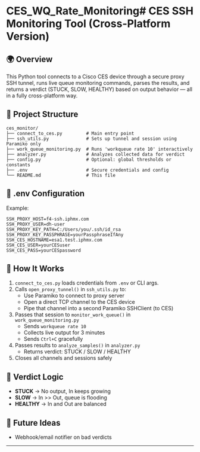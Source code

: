 # CES_WQ_Rate_Monitoring# CES SSH Monitoring Tool (Cross-Platform Version)

## 🌍 Overview

This Python tool connects to a Cisco CES device through a secure proxy SSH tunnel, runs live queue monitoring commands,
parses the results, and returns a verdict (STUCK, SLOW, HEALTHY) based on output behavior — all in a fully cross-platform way.

## 📁 Project Structure

```
ces_monitor/
├── connect_to_ces.py         # Main entry point
├── ssh_utils.py              # Sets up tunnel and session using Paramiko only
├── work_queue_monitoring.py  # Runs 'workqueue rate 10' interactively
├── analyzer.py               # Analyzes collected data for verdict
├── config.py                 # Optional: global thresholds or constants
├── .env                      # Secure credentials and config
└── README.md                 # This file
```

## 🔐 .env Configuration

Example:

```
SSH_PROXY_HOST=f4-ssh.iphmx.com
SSH_PROXY_USER=dh-user
SSH_PROXY_KEY_PATH=C:/Users/you/.ssh/id_rsa
SSH_PROXY_KEY_PASSPHRASE=yourPassphraseIfAny
SSH_CES_HOSTNAME=esa1.test.iphmx.com
SSH_CES_USER=yourCESuser
SSH_CES_PASS=yourCESpassword
```

## 🧠 How It Works

1. `connect_to_ces.py` loads credentials from `.env` or CLI args.
2. Calls `open_proxy_tunnel()` in `ssh_utils.py` to:
   - Use Paramiko to connect to proxy server
   - Open a direct TCP channel to the CES device
   - Pipe that channel into a second Paramiko SSHClient (to CES)
3. Passes that session to `monitor_work_queue()` in `work_queue_monitoring.py`
   - Sends `workqueue rate 10`
   - Collects live output for 3 minutes
   - Sends `Ctrl+C` gracefully
4. Passes results to `analyze_samples()` in `analyzer.py`
   - Returns verdict: STUCK / SLOW / HEALTHY
5. Closes all channels and sessions safely

## 🚦 Verdict Logic

- **STUCK** → No output, In keeps growing
- **SLOW** → In >> Out, queue is flooding
- **HEALTHY** → In and Out are balanced

## 🚀 Future Ideas

- Webhook/email notifier on bad verdicts

---

